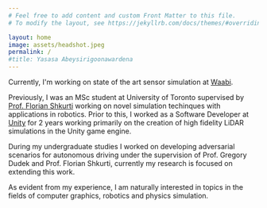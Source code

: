 ```yaml
---
# Feel free to add content and custom Front Matter to this file.
# To modify the layout, see https://jekyllrb.com/docs/themes/#overriding-theme-defaults

layout: home
image: assets/headshot.jpeg
permalink: /
#title: Yasasa Abeysirigoonawardena
---
```

Currently, I'm working on state of the art sensor simulation at [Waabi](https://waabi.ai/).

Previously, I was an MSc student at University of Toronto supervised by [Prof. Florian Shkurti](http://www.cs.toronto.edu/~florian/) 
working on novel simulation techinques with applications in robotics. Prior to this, I worked as a Software Developer at [Unity](https://unity.com/)
for 2 years working primarily on the creation of high fidelity LiDAR simulations in the Unity game engine.

During my undergraduate studies I worked on
developing adversarial scenarios for autonomous driving under the supervision of Prof. Gregory Dudek and
Prof. Florian Shkurti, currently my research is focused on extending this work.

As evident from my experience, I am naturally interested in topics in the fields of computer graphics, robotics and physics simulation.
